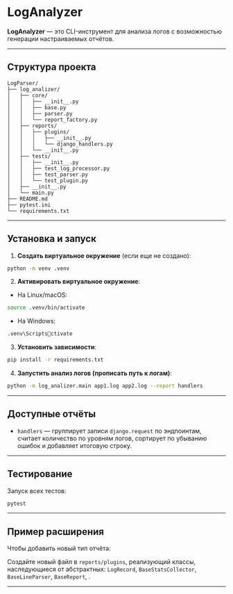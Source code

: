 # LogAnalyzer

**LogAnalyzer** — это CLI-инструмент для анализа логов с возможностью генерации настраиваемых отчётов.

---

## Структура проекта

```
LogParser/
├── log_analizer/
│   ├── core/
│   │   ├── __init__.py
│   │   ├── base.py
│   │   ├── parser.py
│   │   └── report_factory.py
│   ├── reports/
│   │   ├── plugins/
│   │   │   ├── __init__.py
│   │   │   └── django_handlers.py
│   │   └── __init__.py
│   ├── tests/
│   │   ├── __init__.py
│   │   ├── test_log_processor.py
│   │   ├── test_parser.py
│   │   └── test_plugin.py
│   ├── __init__.py
│   └── main.py
├── README.md
├── pytest.ini
└── requirements.txt

```

---

## Установка и запуск

1. **Создать виртуальное окружение** (если еще не создано):

```bash
python -m venv .venv
```

2. **Активировать виртуальное окружение**:

- На Linux/macOS:

```bash
source .venv/bin/activate
```

- На Windows:

```bash
.venv\Scriptsctivate
```

3. **Установить зависимости**:

```bash
pip install -r requirements.txt
```

4. **Запустить анализ логов (прописать путь к логам)**:

```bash
python -m log_analizer.main app1.log app2.log --report handlers
```

---

## Доступные отчёты

- `handlers` — группирует записи `django.request` по эндпоинтам, считает количество по уровням логов, сортирует по
  убыванию ошибок и добавляет итоговую строку.

---

## Тестирование

Запуск всех тестов:

```bash
pytest
```

---

## Пример расширения

Чтобы добавить новый тип отчёта:

Создайте новый файл в `reports/plugins`, реализующий классы, наследующиеся от абстрактных:
`LogRecord`,
`BaseStatsCollector`,
`BaseLineParser`,
`BaseReport`,
.

---
